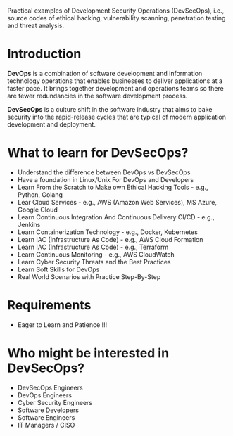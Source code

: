 #
Practical examples of Development Security Operations (DevSecOps), i.e., source codes of ethical hacking, vulnerability scanning, penetration testing and threat analysis.

# **Introduction**

**DevOps** is a combination of software development and information technology operations that enables businesses to deliver applications at a faster pace. It brings together development and operations teams so there are fewer redundancies in the software development process.

**DevSecOps** is a culture shift in the software industry that aims to bake security into the rapid-release cycles that are typical of modern application development and deployment.

# **What to learn for DevSecOps?**
- Understand the difference between DevOps vs DevSecOps
- Have a foundation in Linux/Unix For DevOps and Developers
- Learn From the Scratch to Make own Ethical Hacking Tools - e.g., Python, Golang
- Lear Cloud Services - e.g., AWS (Amazon Web Services), MS Azure, Google Cloud
- Learn Continuous Integration And Continuous Delivery CI/CD - e.g., Jenkins
- Learn Containerization Technology - e.g., Docker, Kubernetes
- Learn IAC (Infrastructure As Code) - e.g., AWS Cloud Formation
- Learn IAC (Infrastructure As Code) - e.g., Terraform
- Learn Continuous Monitoring - e.g., AWS CloudWatch
- Learn Cyber Security Threats and the Best Practices
- Learn Soft Skills for DevOps
- Real World Scenarios with Practice Step-By-Step

# **Requirements**
- Eager to Learn and Patience !!!

# **Who might be interested in DevSecOps?**
- DevSecOps Engineers
- DevOps Engineers
- Cyber Security Engineers
- Software Developers
- Software Engineers
- IT Managers / CISO
